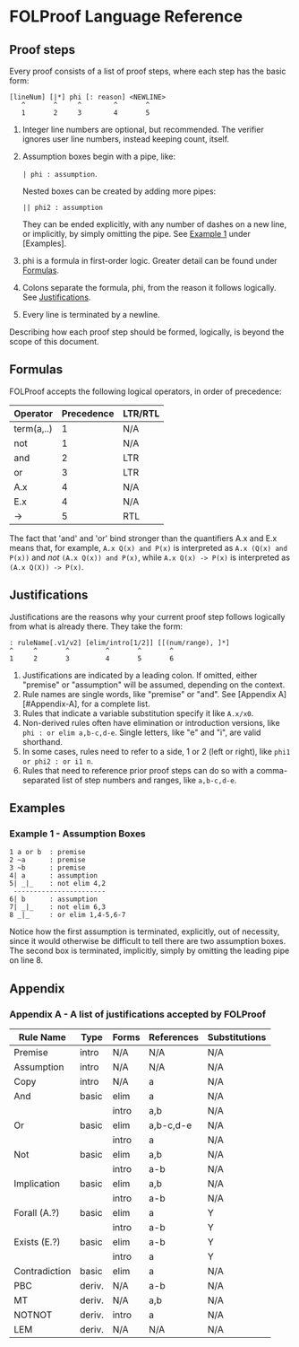 # FOLProof Language Reference

## Proof steps
Every proof consists of a list of proof steps, where each step has the basic form:

```
[lineNum] [|*] phi [: reason] <NEWLINE>
   ^       ^     ^        ^       ^
   1       2     3        4       5
```

1. Integer line numbers are optional, but recommended. The verifier ignores user line numbers, instead keeping count, itself.
2. Assumption boxes begin with a pipe, like:

   `| phi : assumption`.
   
   Nested boxes can be created by adding more pipes:
   
   `|| phi2 : assumption`
   
   They can be ended explicitly, with any number of dashes on a new line, or implicitly, by simply omitting the pipe.
   See [Example 1](#example-1---assumption-boxes) under [Examples].
3. phi is a formula in first-order logic. Greater detail can be found under [Formulas](#Formulas).
4. Colons separate the formula, phi, from the reason it follows logically. See [Justifications](#Justifications).
5. Every line is terminated by a newline.


Describing how each proof step should be formed, logically, is beyond the scope of this document.

## Formulas

FOLProof accepts the following logical operators, in order of precedence:

Operator    | Precedence   | LTR/RTL
------------|--------------|--------
term(a,..)  | 1            | N/A
not         | 1            | N/A
and         | 2            | LTR
or          | 3            | LTR
A.x         | 4            | N/A
E.x         | 4            | N/A
->          | 5            | RTL

The fact that 'and' and 'or' bind stronger than the quantifiers A.x and E.x means that, for example, `A.x Q(x) and P(x)` is interpreted as `A.x (Q(x) and P(x))` and *not* `(A.x Q(x)) and P(x)`, while `A.x Q(x) -> P(x)` is interpreted as `(A.x Q(X)) -> P(x)`.

## Justifications

Justifications are the reasons why your current proof step follows logically from what is already there. They take the form:

```
: ruleName[.v1/v2] [elim/intro[1/2]] [[(num/range), ]*]
^     ^       ^         ^       ^       ^
1     2       3         4       5       6
```

1. Justifications are indicated by a leading colon. If omitted, either "premise" or "assumption" will be assumed, depending on the context.
2. Rule names are single words, like "premise" or "and". See [Appendix A][#Appendix-A], for a complete list.
3. Rules that indicate a variable substitution specify it like `A.x/x0`.
4. Non-derived rules often have elimination or introduction versions, like `phi : or elim a,b-c,d-e`. Single letters, like "e" and "i", are valid shorthand.
5. In some cases, rules need to refer to a side, 1 or 2 (left or right), like `phi1 or phi2 : or i1 n`.
6. Rules that need to reference prior proof steps can do so with a comma-separated list of step numbers and ranges, like `a,b-c,d-e`.

## Examples

### Example 1 - Assumption Boxes
```
1 a or b  : premise
2 ~a      : premise
3 ~b      : premise
4| a      : assumption
5| _|_    : not elim 4,2
 -----------------------
6| b      : assumption
7| _|_    : not elim 6,3
8 _|_     : or elim 1,4-5,6-7
```
Notice how the first assumption is terminated, explicitly, out of necessity, since it would otherwise be difficult to tell there are two assumption boxes. The second box is terminated, implicitly, simply by omitting the leading pipe on line 8.

## Appendix

### Appendix A - A list of justifications accepted by FOLProof
Rule Name     | Type  | Forms       | References | Substitutions
--------------|-------|-------------|------------|--------------
Premise       | intro | N/A         | N/A        | N/A
Assumption    | intro | N/A         | N/A        | N/A
Copy          | intro | N/A         | a          | N/A
And           | basic | elim        | a          | N/A
              |       | intro       | a,b        | N/A
Or            | basic | elim        | a,b-c,d-e  | N/A
              |       | intro       | a          | N/A
Not           | basic | elim        | a,b        | N/A
              |       | intro       | a-b        | N/A
Implication   | basic | elim        | a,b        | N/A
              |       | intro       | a-b        | N/A
Forall (A.?)  | basic | elim        | a          | Y
              |       | intro       | a-b        | Y
Exists (E.?)  | basic | elim        | a-b        | Y
              |       | intro       | a          | Y
Contradiction | basic | elim        | a          | N/A
PBC           | deriv.| N/A         | a-b        | N/A
MT            | deriv.| N/A         | a,b        | N/A
NOTNOT        | deriv.| intro       | a          | N/A
LEM           | deriv.| N/A         | N/A        | N/A
